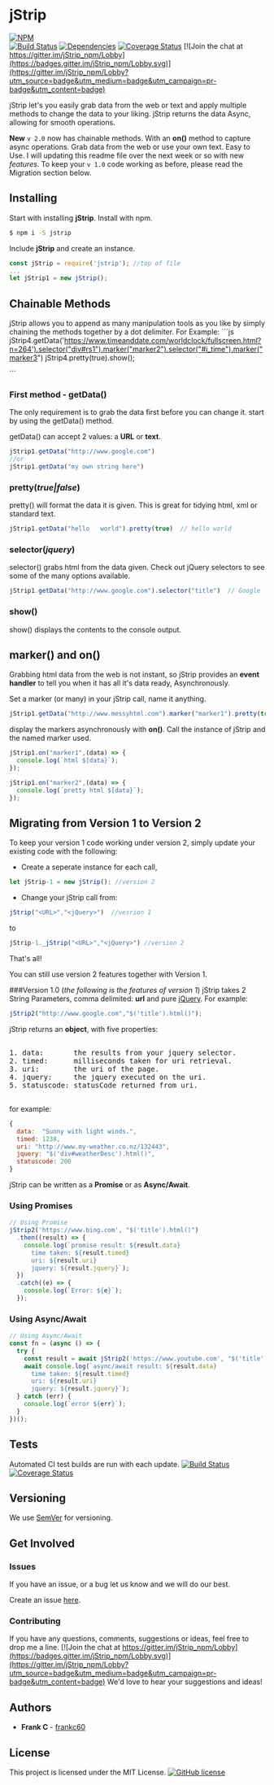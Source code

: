 # jStrip

[![NPM](https://nodei.co/npm/jstrip.png?downloads=true&downloadRank=true&stars=true)](https://nodei.co/npm/jstrip/)<br/>
[![Build Status](https://travis-ci.org/frankc60/jStrip.svg?branch=master)](https://travis-ci.org/frankc60/jStrip)
[![Dependencies](https://david-dm.org/frankc60/jStrip.svg)](https://www.npmjs.com/package/jstrip?activeTab=dependencies)
[![Coverage Status](https://coveralls.io/repos/github/frankc60/jStrip/badge.svg)](https://coveralls.io/github/frankc60/jStrip)
[![Join the chat at https://gitter.im/jStrip_npm/Lobby](https://badges.gitter.im/jStrip_npm/Lobby.svg)](https://gitter.im/jStrip_npm/Lobby?utm_source=badge&utm_medium=badge&utm_campaign=pr-badge&utm_content=badge)

jStrip let's you easily grab data from the web or text and apply multiple methods to change the data to your liking. jStrip returns the data Async, allowing for smooth operations. 

**New** `v 2.0` now has chainable methods. With an **on()** method to capture async operations. Grab data from the web or use your own text. Easy to Use. I will updating this readme file over the next week or so with new *features*. To keep your `v 1.0` code working as before, please read the Migration section below.


## Installing

Start with installing **jStrip**.
Install with npm.

```sh
$ npm i -S jstrip
```

Include **jStrip** and create an instance.

```js
const jStrip = require('jstrip'); //top of file
...
let jStrip1 = new jStrip();
```

## Chainable Methods
jStrip allows you to append as many manipulation tools as you like by simply chaining the methods together by a dot delimiter. For Example:
´´´js
jStrip4.getData('https://www.timeanddate.com/worldclock/fullscreen.html?n=264').selector("div#rs1").marker("marker2").selector("#i_time").marker("marker3")
jStrip4.pretty(true).show();

´´´

### First method - getData()
The only requirement is to grab the data first before you can change it. start by using the getData() method.

getData() can accept 2 values: a **URL** or **text**.
```js
jStrip1.getData("http://www.google.com")
//or
jStrip1.getData("my own string here")
```

### pretty(*true|false*)

pretty() will format the data it is given. This is great for tidying html, xml or standard text.

```js
jStrip1.getData("hello   world").pretty(true)  // hello world
```

### selector(*jquery*)

selector() grabs html from the data given. Check out jQuery selectors to see some of the many options available.

```js
jStrip1.getData("http://www.google.com").selector("title")  // Google
```

### show()
show() displays the contents to the console output.

## marker() and on()
Grabbing html data from the web is not instant, so jStrip provides an **event handler** to tell you when it has all it's data ready, Asynchronously.

Set a marker (or many) in your jStrip call, name it anything.
```js
jStrip1.getData("http://www.messyhtml.com").marker("marker1").pretty(true).marker("marker2")
```
display the markers asynchronously with **on()**. Call the instance of jStrip and the named marker used.
```js
jStrip1.on("marker1",(data) => {
  console.log(`html $[data}`);  
});

jStrip1.on("marker2",(data) => {
  console.log(`pretty html $[data}`);  
});

```


## Migrating from Version 1 to Version 2
To keep your version 1 code working under version 2, simply update your existing code with the following:
- Create a seperate instance for each call, 
```js
let jStrip-1 = new jStrip(); //version 2
```
- Change your jStrip call from: 
```js
jStrip("<URL>","<jQuery>")  //vesrion 1
```
 to 
 ```js
 jStrip-1._jStrip("<URL>","<jQuery>") //version 2
 ```

That's all!

You can still use version 2 features together with Version 1.

###Version 1.0 (*the following is the features of version 1*)
jStrip takes 2 String Parameters, comma delimited: **url** and pure [jQuery](http://api.jquery.com/category/selectors/).
For example:

```js
jStrip2("http://www.google.com","$('title').html()");
```

jStrip returns an **object**, with five properties:

<pre>

1. data:       the results from your jquery selector.
2. timed:      milliseconds taken for uri retrieval.
3. uri:        the uri of the page.
4. jquery:     the jquery executed on the uri.
5. statuscode: statusCode returned from uri.

</pre>

for example:

```js
{
  data:  "Sunny with light winds.",
  timed: 1238,
  uri: "http://www.my-weather.co.nz/132443",
  jquery: "$('div#weatherDesc').html()",
  statuscode: 200
}
```

jStrip can be written as a **Promise** or as **Async/Await**.

### Using Promises

```js
// Using Promise
jStrip2('https://www.bing.com', "$('title').html()")
  .then((result) => {
    console.log(`promise result: ${result.data}
      time taken: ${result.timed}
      uri: ${result.uri}
      jquery: ${result.jquery}`);
  })
  .catch((e) => {
    console.log(`Error: ${e}`);
  });
```

### Using Async/Await

```js
// Using Async/Await
const fn = (async () => {
  try {
    const result = await jStrip2('https://www.youtube.com', "$('title').html()");
    await console.log(`async/await result: ${result.data}
      time taken: ${result.timed}
      uri: ${result.uri}
      jquery: ${result.jquery}`);
  } catch (err) {
    console.log(`error ${err}`);
  }
})();
```

## Tests

Automated CI test builds are run with each update. [![Build Status](https://travis-ci.org/frankc60/jStrip.svg?branch=master)](https://travis-ci.org/frankc60/jStrip) [![Coverage Status](https://coveralls.io/repos/github/frankc60/jStrip/badge.svg)](https://coveralls.io/github/frankc60/jStrip)

## Versioning

We use [SemVer](http://semver.org/) for versioning.

## Get Involved

### Issues

If you have an issue, or a bug let us know and we will do our best.

Create an issue [here](https://github.com/frankc60/jStrip/issues).

### Contributing

If you have any questions, comments, suggestions or ideas, feel free to drop me a line. [![Join the chat at https://gitter.im/jStrip_npm/Lobby](https://badges.gitter.im/jStrip_npm/Lobby.svg)](https://gitter.im/jStrip_npm/Lobby?utm_source=badge&utm_medium=badge&utm_campaign=pr-badge&utm_content=badge)
We'd love to hear your suggestions and ideas!

## Authors

* **Frank C** - [frankc60](https://github.com/frankc60)

## License

This project is licensed under the MIT License. [![GitHub license](https://img.shields.io/github/license/frankc60/jStrip.svg?longCache=true)](https://github.com/frankc60/jStrip/blob/master/LICENSE)
